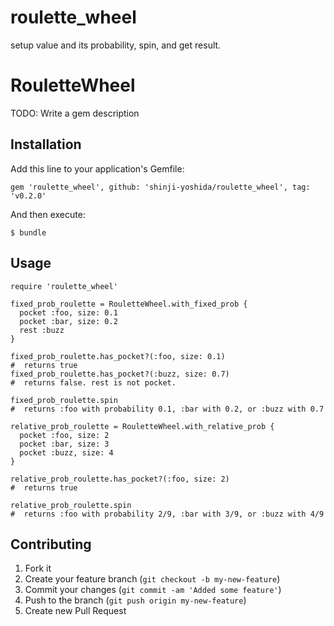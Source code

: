 roulette_wheel
==============

setup value and its probability, spin, and get result.

# RouletteWheel

TODO: Write a gem description

## Installation

Add this line to your application's Gemfile:

    gem 'roulette_wheel', github: 'shinji-yoshida/roulette_wheel', tag: 'v0.2.0'

And then execute:

    $ bundle

## Usage

    require 'roulette_wheel'

    fixed_prob_roulette = RouletteWheel.with_fixed_prob {
      pocket :foo, size: 0.1
      pocket :bar, size: 0.2
      rest :buzz
    }

    fixed_prob_roulette.has_pocket?(:foo, size: 0.1)
    #  returns true
    fixed_prob_roulette.has_pocket?(:buzz, size: 0.7)
    #  returns false. rest is not pocket.

    fixed_prob_roulette.spin
    #  returns :foo with probability 0.1, :bar with 0.2, or :buzz with 0.7

    relative_prob_roulette = RouletteWheel.with_relative_prob {
      pocket :foo, size: 2
      pocket :bar, size: 3
      pocket :buzz, size: 4
    }

    relative_prob_roulette.has_pocket?(:foo, size: 2)
    #  returns true

    relative_prob_roulette.spin
    #  returns :foo with probability 2/9, :bar with 3/9, or :buzz with 4/9

## Contributing

1. Fork it
2. Create your feature branch (`git checkout -b my-new-feature`)
3. Commit your changes (`git commit -am 'Added some feature'`)
4. Push to the branch (`git push origin my-new-feature`)
5. Create new Pull Request
